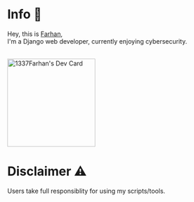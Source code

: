 # Info 📜
Hey, this is <a href="https://github.com/1337Farhan"> Farhan</a>,<br>
I'm a Django web developer, currently enjoying cybersecurity.<br>
<br>
<div class="side">
  <a href="https://app.daily.dev/1337Farhan"><img src="https://api.daily.dev/devcards/4f9b1ceb157548f7979b564c4da0c503.png?r=xed" width="200" alt="1337Farhan's Dev Card"/></a>
</div>

# Disclaimer ⚠
Users take full responsiblity for using my scripts/tools.
